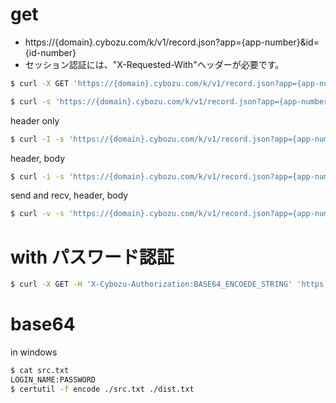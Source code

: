 # get

* https://{domain}.cybozu.com/k/v1/record.json?app={app-number}&id={id-number}
* セッション認証には、"X-Requested-With"ヘッダーが必要です。

```sh
$ curl -X GET 'https://{domain}.cybozu.com/k/v1/record.json?app={app-number}&id={id-number}'
```

```sh
$ curl -s 'https://{domain}.cybozu.com/k/v1/record.json?app={app-number}&id={id-number}'
```

header only
```sh
$ curl -I -s 'https://{domain}.cybozu.com/k/v1/record.json?app={app-number}&id={id-number}'
```

header, body
```sh
$ curl -i -s 'https://{domain}.cybozu.com/k/v1/record.json?app={app-number}&id={id-number}'
```

send and recv, header, body
```sh
$ curl -v -s 'https://{domain}.cybozu.com/k/v1/record.json?app={app-number}&id={id-number}'
```

# with パスワード認証
```sh
$ curl -X GET -H 'X-Cybozu-Authorization:BASE64_ENCOEDE_STRING' 'https://{domain}.cybozu.com/k/v1/record.json?app={app-number}&id={id-number}'
```


# base64
in windows

```sh
$ cat src.txt
LOGIN_NAME:PASSWORD
$ certutil -f encode ./src.txt ./dist.txt
```
